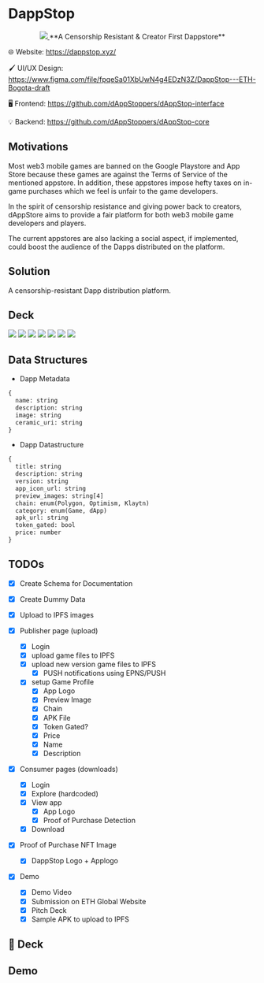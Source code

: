 # DappStop

<p align="center">
<a href="https://weathered-limit-7676.on.fleek.co/">
<img src="https://raw.githubusercontent.com/dAppStoppers/.github/main/profile/assets/DappStop-Banner.png"/>
</a>
**A Censorship Resistant & Creator First Dappstore**

🌐 Website: <https://dappstop.xyz/>

🖌️ UI/UX Design: <https://www.figma.com/file/fpqeSa01XbUwN4g4EDzN3Z/DappStop---ETH-Bogota-draft>

🖥️ Frontend: <https://github.com/dAppStoppers/dAppStop-interface>

💡 Backend: <https://github.com/dAppStoppers/dAppStop-core>

## Motivations

Most web3 mobile games are banned on the Google Playstore and App Store because these games are against the Terms of Service of the mentioned appstore. In addition, these appstores impose hefty taxes on in-game purchases which we feel is unfair to the game developers.

In the spirit of censorship resistance and giving power back to creators, dAppStore aims to provide a fair platform for both web3 mobile game developers and players.

The current appstores are also lacking a social aspect, if implemented, could boost the audience of the Dapps distributed on the platform.

## Solution

A censorship-resistant Dapp distribution platform.

## Deck

<img src="https://raw.githubusercontent.com/dAppStoppers/.github/main/profile/assets/DappStop-deck_Page_1.png"/>
<img src="https://raw.githubusercontent.com/dAppStoppers/.github/main/profile/assets/DappStop-deck_Page_2.png"/>
<img src="https://raw.githubusercontent.com/dAppStoppers/.github/main/profile/assets/DappStop-deck_Page_3.png"/>
<img src="https://raw.githubusercontent.com/dAppStoppers/.github/main/profile/assets/DappStop-deck_Page_4.png"/>
<img src="https://raw.githubusercontent.com/dAppStoppers/.github/main/profile/assets/DappStop-deck_Page_5.png"/>
<img src="https://raw.githubusercontent.com/dAppStoppers/.github/main/profile/assets/DappStop-deck_Page_6.png"/>
<img src="https://raw.githubusercontent.com/dAppStoppers/.github/main/profile/assets/DappStop-deck_Page_7.png"/>

## Data Structures

- Dapp Metadata

```txt
{
  name: string
  description: string
  image: string
  ceramic_uri: string
}
```

- Dapp Datastructure

```txt
{
  title: string
  description: string
  version: string
  app_icon_url: string
  preview_images: string[4]
  chain: enum(Polygon, Optimism, Klaytn)
  category: enum(Game, dApp)
  apk_url: string
  token_gated: bool
  price: number
}

```

## TODOs

- [x] Create Schema for Documentation
- [x] Create Dummy Data

- [x] Upload to IPFS images

- [x] Publisher page (upload)

  - [x] Login
  - [x] upload game files to IPFS
  - [x] upload new version game files to IPFS
    - [x] PUSH notifications using EPNS/PUSH
  - [x] setup Game Profile
    - [x] App Logo
    - [x] Preview Image
    - [x] Chain
    - [x] APK File
    - [x] Token Gated?
    - [x] Price
    - [x] Name
    - [x] Description

- [x] Consumer pages (downloads)

  - [x] Login
  - [x] Explore (hardcoded)
  - [x] View app
    - [x] App Logo
    - [x] Proof of Purchase Detection
  - [x] Download

- [x] Proof of Purchase NFT Image

  - [x] DappStop Logo + Applogo

- [x] Demo
  - [x] Demo Video
  - [x] Submission on ETH Global Website
  - [x] Pitch Deck
  - [x] Sample APK to upload to IPFS

## 📑 Deck

## Demo
